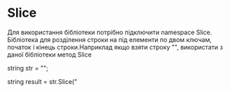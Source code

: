 # Slice
Для використання бібліотеки потрібно підключити namespace Slice.
Бібліотека для розділення строки на під елементи по двом ключам, початок і кінець строки.Наприклад якщо взяти строку "<title> Slice </title>", використати з даної бібліотеки 
метод Slice



  string str = "<title> Slice </title>";
  
  
  string result = str.Slice("<title>","<title/>")

  
  в переміні result буде значення, Slice.А що робити якщо є текст подібний цьому:<t>1</t><t>2</t><t>3</t><t>4</t><t>5</t>, і потрібно витягнути звідси цифри,від 1 до 5?Для цього є
другий метод який називається SliceInfo,це метод вертає колекцію List<string>, приклад використання даного метода:
  
  
string str =<t>1</t><t>2</t><t>3</t><t>4</t><t>5</t>;
 
  var result = str.Slice("<t>","</t>")
 
  , в переміні result будуть значення від 1 до 5. 

